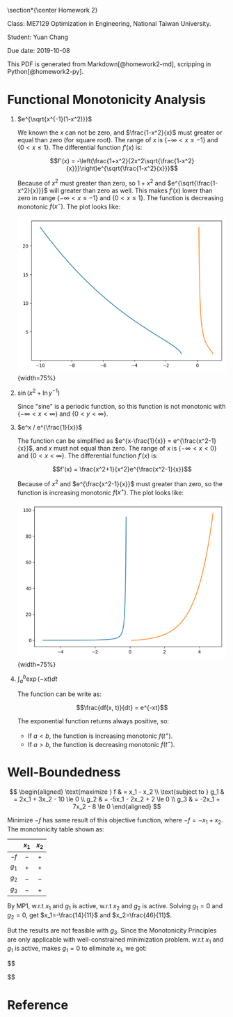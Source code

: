 \section*{\center Homework 2}

Class: ME7129 Optimization in Engineering, National Taiwan University.

Student: Yuan Chang

Due date: 2019-10-08

This PDF is generated from Markdown[@homework2-md], scripping in Python[@homework2-py].

# Functional Monotonicity Analysis

1. $e^{\sqrt{x^{-1}(1-x^2)}}$

    We known the $x$ can not be zero, and $\frac{1-x^2}{x}$ must greater or equal than zero (for square root).
    The range of $x$ is $\{-\infty < x \le -1\}$ and $\{0 < x \le 1\}$.
    The differential function $f'(x)$ is:

    $$f'(x) = -\left(\frac{1+x^2}{2x^2\sqrt{\frac{1-x^2}{x}}}\right)e^{\sqrt{\frac{1-x^2}{x}}}$$

    Because of $x^2$ must greater than zero,
    so $1+x^2$ and $e^{\sqrt{\frac{1-x^2}{x}}}$ will greater than zero as well.
    This makes $f'(x)$ lower than zero in range $\{-\infty < x \le -1\}$ and $\{0 < x \le 1\}$.
    The function is decreasing monotonic $f(x^-)$.
    The plot looks like:

    ![](img/homework2-1.png){width=75%}

1. $\sin(x^2 + \ln{y^{-1}})$

    Since "sine" is a periodic function, so this function is not monotonic with $\{-\infty < x < \infty\}$ and $\{0 < y < \infty\}$.

1. $e^x / e^{\frac{1}{x}}$

    The function can be simplified as $e^{x-\frac{1}{x}} = e^{\frac{x^2-1}{x}}$,
    and $x$ must not equal than zero.
    The range of $x$ is $\{-\infty < x < 0\}$ and $\{0 < x < \infty\}$.
    The differential function $f'(x)$ is:

    $$f'(x) = \frac{x^2+1}{x^2}e^{\frac{x^2-1}{x}}$$

    Because of $x^2$ and $e^{\frac{x^2-1}{x}}$ must greater than zero,
    so the function is increasing monotonic $f(x^+)$.
    The plot looks like:

    ![](img/homework2-2.png){width=75%}

1. $\int_{a}^{b} \exp(-xt)dt$

    The function can be write as:

    $$\frac{df(x, t)}{dt} = e^{-xt}$$

    The exponential function returns always positive, so:

    + If $a<b$, the function is increasing monotonic $f(t^+)$.
    + If $a>b$, the function is decreasing monotonic $f(t^-)$.

# Well-Boundedness

$$
\begin{aligned}
\text{maximize } f & = x_1 - x_2
\\
\text{subject to } g_1 & = 2x_1 + 3x_2 - 10 \le 0
\\
g_2 & = -5x_1 - 2x_2 + 2 \le 0
\\
g_3 & = -2x_1 + 7x_2 - 8 \le 0
\end{aligned}
$$

Minimize $-f$ has same result of this objective function,
where $-f = -x_1 + x_2$.
The monotonicity table shown as:

|   | $x_1$ | $x_2$ |
|:---:|:---:|:-----:|
| $-f$ | $-$ | $+$ |
| $g_1$ | $+$ | $+$ |
| $g_2$ | $-$ | $-$ |
| $g_3$ | $-$ | $+$ |

By MP1, w.r.t $x_1$ and $g_1$ is active, w.r.t $x_2$ and $g_2$ is active.
Solving $g_1=0$ and $g_2=0$, get $x_1=-\frac{14}{11}$ and $x_2=\frac{46}{11}$.

But the results are not feasible with $g_3$.
Since the Monotonicity Principles are only applicable with well-constrained minimization problem.
w.r.t $x_1$ and $g_1$ is active, makes $g_1=0$ to eliminate $x_1$, we got:

$$

$$

# Reference
